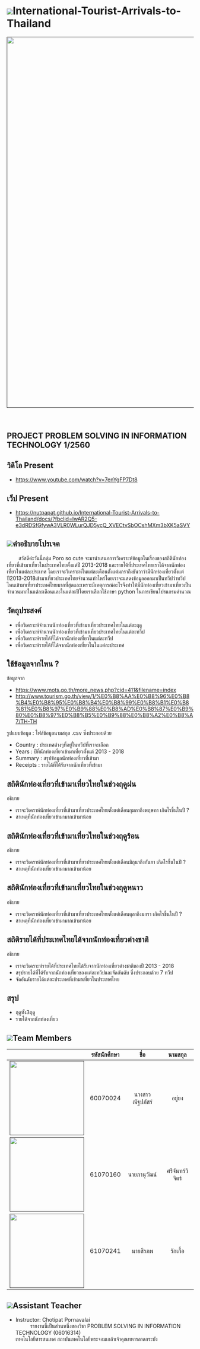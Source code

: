 # ![](/img/tr3.png)International-Tourist-Arrivals-to-Thailand
<a href=""><img src="img/travel.PNG" width="1000px"></a><br>
 <br>&nbsp;&nbsp;&nbsp;&nbsp;&nbsp;&nbsp;&nbsp;&nbsp;&nbsp;&nbsp;&nbsp;&nbsp;&nbsp;&nbsp;&nbsp;&nbsp;&nbsp;&nbsp;&nbsp;&nbsp;&nbsp;&nbsp;&nbsp;&nbsp;&nbsp;&nbsp;&nbsp;&nbsp;&nbsp;&nbsp;&nbsp;&nbsp;&nbsp;&nbsp;&nbsp;&nbsp;&nbsp;&nbsp;&nbsp;&nbsp;<h2>PROJECT PROBLEM SOLVING IN INFORMATION TECHNOLOGY 1/2560</h2>
 
## วิดิโอ Present
- https://www.youtube.com/watch?v=7enYgFP7Dt8
## เว็ป Present
- https://nutpapat.github.io/International-Tourist-Arrivals-to-Thailand/docs/?fbclid=IwAR2Q5-e3dRDSfGfywA3VLR0WLurQJD5ycQ_XVECtvSbOCshMXm3bXK5aSVY

## ![](/img/house.png)คำอธิบายโปรเจค
&nbsp;&nbsp;&nbsp;&nbsp;&nbsp;&nbsp;&nbsp;&nbsp;สวัสดีค่ะวันนี้กลุ่ม Poro so cute จะมานำเสนอการวิเคราะห์ข้อมูลในเรื่องของสถิตินักท่องเที่ยวที่เข้ามาเที่ยวในประเทศไทยตั้งแต่ปี 2013-2018 และรายได้ที่ประเทศไทยเราได้จากนักท่องเที่ยวในแต่ละประเทศ โดยเราจะวิเคราะห์ในแต่ละเดือนตั้งแต่มกราถึงธันวาว่ามีนักท่องเที่ยวตั้งแต่ปี2013-2018เข้ามาเที่ยวประเทศไทยจำนวนเท่าไหร่โดยเราจะแสดงข้อมูลออกมาเป็นทวีปว่าทวีปไหนเข้ามาเที่ยวประเทศไทยมากที่สุดและเพราะมีเหตุการณ์อะไรจึงทำให้มีนักท่องเที่ยวเข้ามาเที่ยวเป็นจำนวนมากในแต่ละเดือนและในแต่ละปีโดยเราเลือกใช้ภาษา python ในการเขียนโปรแกรมคำนวณ

## วัตถุประสงค์
- เพื่อวิเคราะห์จำนวนนักท่องเที่ยวที่เข้ามาเที่ยวประเทศไทยในแต่ละฤดู
- เพื่อวิเคราะห์จำนวนนักท่องเที่ยวที่เข้ามาเที่ยวประเทศไทยในแต่ละทวีป
- เพื่อวิเคราะห์รายได้ที่ได้จากนักท่องเที่ยวในแต่ละทวีป
- เพื่อวิเคราะห์รายได้ที่ได้จากนักท่องเที่ยวในในแต่ละประเทศ

## ใช้ข้อมูลจากไหน ?
ข้อมูลจาก
- https://www.mots.go.th/more_news.php?cid=411&filename=index
- http://www.tourism.go.th/view/1/%E0%B8%AA%E0%B8%96%E0%B8%B4%E0%B8%95%E0%B8%B4%E0%B8%99%E0%B8%B1%E0%B8%81%E0%B8%97%E0%B9%88%E0%B8%AD%E0%B8%87%E0%B9%80%E0%B8%97%E0%B8%B5%E0%B9%88%E0%B8%A2%E0%B8%A7/TH-TH

รูปแบบข้อมูล : ไฟล์ข้อมูลนามสกุล .csv ซึ่งประกอบด้วย
- Country : ประเทศต่างๆที่อยู่ในทวีปที่เราจะเลือก
- Years : ปีที่นักท่องเที่ยวเข้ามาเที่ยวตั้งแต่ 2013 - 2018
- Summary : สรุปข้อมูลนักท่องเที่ยวที่เข้ามา
- Receipts : รายได้ที่ได้รับจากนักเที่ยวที่เข้ามา

## สถิตินักท่องเที่ยวที่เข้ามาเที่ยวไทยในช่วงฤดูฝน
อธิบาย
- เราจะวิเคราห์นักท่องเที่ยวที่เข้ามาเที่ยวประเทศไทยตั้งแต่เดือนกุมภาถึงพฤษภา
เกิดไรขึ้นในปี ?
- สาเหตุที่นักท่องเที่ยวเข้ามามากเข้ามาน้อย

## สถิตินักท่องเที่ยวที่เข้ามาเที่ยวไทยในช่วงฤดูร้อน
อธิบาย
- เราจะวิเคราห์นักท่องเที่ยวที่เข้ามาเที่ยวประเทศไทยตั้งแต่เดือนมิถุนาถึงกันยา
เกิดไรขึ้นในปี ?
- สาเหตุที่นักท่องเที่ยวเข้ามามากเข้ามาน้อย

## สถิตินักท่องเที่ยวที่เข้ามาเที่ยวไทยในช่วงฤดูหนาว
อธิบาย
- เราจะวิเคราห์นักท่องเที่ยวที่เข้ามาเที่ยวประเทศไทยตั้งแต่เดือนตุลาถึงมกรา
เกิดไรขึ้นในปี ?
- สาเหตุที่นักท่องเที่ยวเข้ามามากเข้ามาน้อย

## สถิติรายได้ที่ประเทศไทยได้จากนักท่องเที่ยวต่างชาติ
อธิบาย
- เราจะวิเคราะห์รายได้ที่ประเทศไทยได้รับจากนักท่องเที่ยวต่างชาติของปี 2013 - 2018
- สรุปรายได้ที่ได้รับจากนักท่องเที่ยวของแต่ละทวีปและจัดอันดับ ซึ่งประกอบด้วย 7 ทวีป
- จัดอันดับรายได้แต่ละประเทศที่เข้ามาเที่ยวในประเทศไทย

## สรุป
- ฤดูทั้ง3ฤดู
- รายได้จากนักท่องเที่ยว

## ![](/img/collaboration.png)Team Members
| | รหัสนักศึกษา        | ชื่อ | นามสกุล |
|:-:| :-------------: |:----------:|:--------:|
| <a href=""><img src="img/group3.jpg" width="200px"></a> | 60070024    | นางสาวณัฐปภัสร์ | อยู่ยง |
| <a href=""><img src="img/group1.jpg" width="200px"></a> | 61070160    | นายภานุวัฒน์ | ศรีจันทร์วิจิตร์ |
| <a href=""><img src="img/group2.jpg" width="200px"></a> | 61070241    | นายสิรภพ | รักเกื้อ |

## ![](/img/administrator.png)Assistant Teacher
- Instructor: Chotipat Pornavalai
<br>&nbsp;&nbsp;&nbsp;&nbsp;&nbsp;&nbsp;&nbsp;&nbsp;&nbsp;&nbsp;รายงานนี้เป็นส่วนหนึ่งของวิชา PROBLEM SOLVING IN INFORMATION TECHNOLOGY (06016314)
<br>เทคโนโลยีสารสนเทศ สถาบันเทคโนโลยีพระจอมเกล้าเจ้าคุณทหารลาดกระบัง
